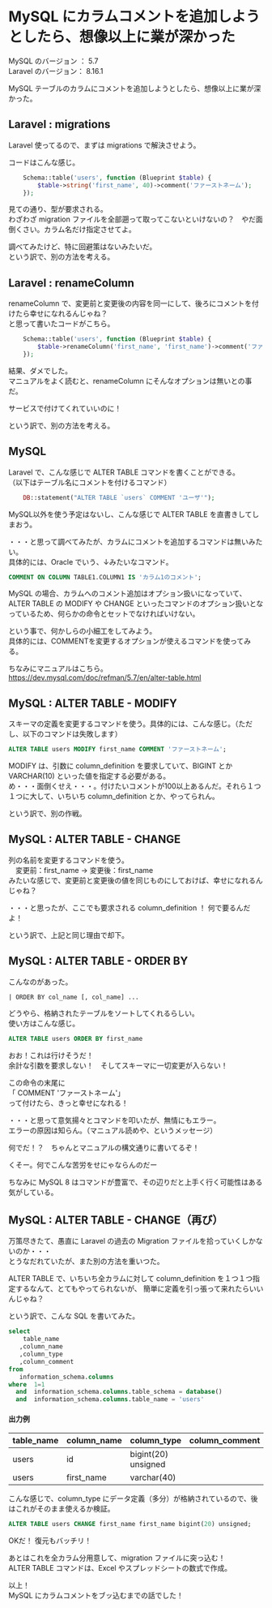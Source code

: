 # MySQL にカラムコメントを追加しようとしたら、想像以上に業が深かった

MySQL のバージョン ： 5.7  
Laravel のバージョン： 8.16.1  

MySQL テーブルのカラムにコメントを追加しようとしたら、想像以上に業が深かった。  


## Laravel : migrations
Laravel 使ってるので、まずは migrations で解決させよう。  

コードはこんな感じ。  
```php
    Schema::table('users', function (Blueprint $table) {
        $table->string('first_name', 40)->comment('ファーストネーム');
    });
```
見ての通り、型が要求される。  
わざわざ migration ファイルを全部遡って取ってこないといけないの？　やだ面倒くさい。カラム名だけ指定させてよ。  

調べてみたけど、特に回避策はないみたいだ。  
という訳で、別の方法を考える。  


## Laravel : renameColumn
renameColumn で、変更前と変更後の内容を同一にして、後ろにコメントを付けたら幸せになれるんじゃね？  
と思って書いたコードがこちら。  
```php
    Schema::table('users', function (Blueprint $table) {
        $table->renameColumn('first_name', 'first_name')->comment('ファーストネーム');
    });
```
結果、ダメでした。  
マニュアルをよく読むと、renameColumn にそんなオプションは無いとの事だ。  

サービスで付けてくれていいのに！  

という訳で、別の方法を考える。  


## MySQL
Laravel で、こんな感じで ALTER TABLE コマンドを書くことができる。  
（以下はテーブル名にコメントを付けるコマンド）
```php
    DB::statement("ALTER TABLE `users` COMMENT 'ユーザ'");
```
MySQL以外を使う予定はないし、こんな感じで ALTER TABLE を直書きしてしまおう。  

・・・と思って調べてみたが、カラムにコメントを追加するコマンドは無いみたい。  
具体的には、Oracle でいう、↓みたいなコマンド。
```sql
COMMENT ON COLUMN TABLE1.COLUMN1 IS 'カラム1のコメント';
```

MySQL の場合、カラムへのコメント追加はオプション扱いになっていて、ALTER TABLE の MODIFY や CHANGE といったコマンドのオプション扱いとなっているため、何らかの命令とセットでなければいけない。  

という事で、何かしらの小細工をしてみよう。  
具体的には、COMMENTを変更するオプションが使えるコマンドを使ってみる。  

ちなみにマニュアルはこちら。  
<https://dev.mysql.com/doc/refman/5.7/en/alter-table.html>  


## MySQL : ALTER TABLE - MODIFY 
スキーマの定義を変更するコマンドを使う。具体的には、こんな感じ。（ただし、以下のコマンドは失敗します）
```sql
ALTER TABLE users MODIFY first_name COMMENT 'ファーストネーム';
```
MODIFY は、引数に column_definition を要求していて、BIGINT とか VARCHAR(10) といった値を指定する必要がある。  
め・・・面倒くせえ・・・。付けたいコメントが100以上あるんだ。それら１つ１つに大して、いちいち column_definition とか、やってられん。  

という訳で、別の作戦。


## MySQL : ALTER TABLE - CHANGE
列の名前を変更するコマンドを使う。  
　変更前：first_name → 変更後：first_name  
みたいな感じで、変更前と変更後の値を同じものにしておけば、幸せになれるんじゃね？  

・・・と思ったが、ここでも要求される column_definition ！
何で要るんだよ！  

という訳で、上記と同じ理由で却下。


## MySQL : ALTER TABLE - ORDER BY
こんなのがあった。
```
| ORDER BY col_name [, col_name] ...
```
どうやら、格納されたテーブルをソートしてくれるらしい。  
使い方はこんな感じ。  
```sql
ALTER TABLE users ORDER BY first_name
```
おお！これは行けそうだ！  
余計な引数を要求しない！　そしてスキーマに一切変更が入らない！  

この命令の末尾に  
「 COMMENT 'ファーストネーム'」  
って付けたら、きっと幸せになれる！

・・・と思って意気揚々とコマンドを叩いたが、無情にもエラー。  
エラーの原因は知らん。（マニュアル読めや、というメッセージ）  

何でだ！？　ちゃんとマニュアルの構文通りに書いてるぞ！  

くそー。何でこんな苦労をせにゃならんのだー  

ちなみに MySQL 8 はコマンドが豊富で、その辺りだと上手く行く可能性はある気がしている。  


## MySQL : ALTER TABLE - CHANGE（再び）
万策尽きたて、愚直に Laravel の過去の Migration ファイルを拾っていくしかないのか・・・  
とうなだれていたが、また別の方法を重いつた。  

ALTER TABLE で、いちいち全カラムに対して column_definition を１つ１つ指定するなんて、とてもやってられないが、
簡単に定義を引っ張って来れたらいいんじゃね？  

という訳で、こんな SQL を書いてみた。  

```sql
select
    table_name
   ,column_name
   ,column_type
   ,column_comment
from
   information_schema.columns
where  1=1
  and  information_schema.columns.table_schema = database()
  and  information_schema.columns.table_name = 'users'
```

#### 出力例

|  table_name  |  column_name  |  column_type          |  column_comment  |
|:-------------|:--------------|:----------------------|:-----------------|
|  users       |  id           |  bigint(20) unsigned  |                  |
|  users       |  first_name   |  varchar(40)          |                  |


こんな感じで、column_type にデータ定義（多分）が格納されているので、後はこれがそのまま使えるか検証。  


```sql
ALTER TABLE users CHANGE first_name first_name bigint(20) unsigned;
```
OKだ！  復元もバッチリ！  

あとはこれを全カラム分用意して、migration ファイルに突っ込む！  
ALTER TABLE コマンドは、Excel やスプレッドシートの数式で作成。  

以上！  
MySQL にカラムコメントをブッ込むまでの話でした！

